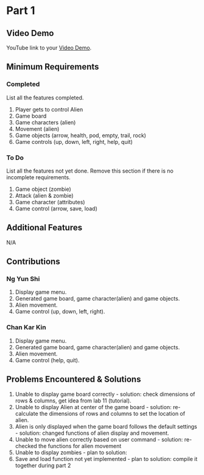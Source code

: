 # Part 1

## Video Demo

YouTube link to your [Video Demo](https://youtube.com).

## Minimum Requirements

### Completed

List all the features completed.

1. Player gets to control Alien
2. Game board
3. Game characters (alien)
4. Movement (alien)
5. Game objects (arrow, health, pod, empty, trail, rock)
6. Game controls (up, down, left, right, help, quit)

### To Do

List all the features not yet done. Remove this section if there is no incomplete requirements.

1. Game object (zombie)
2. Attack (alien & zombie)
3. Game character (attributes)
4. Game control (arrow, save, load)

## Additional Features

N/A

## Contributions

### Ng Yun Shi

1. Display game menu.
2. Generated game board, game character(alien) and game objects.
3. Alien movement.
4. Game control (up, down, left, right).

### Chan Kar Kin

1. Display game menu.
2. Generated game board, game character(alien) and game objects.
3. Alien movement.
4. Game control (help, quit).


## Problems Encountered & Solutions

1. Unable to display game board correctly - solution: check dimensions of rows & columns, get idea from lab 11 (tutorial).
2. Unable to display Alien at center of the game board - solution: re-calculate the dimensions of rows and columns to set the location of alien.
3. Alien is only displayed when the game board follows the default settings - solution: changed functions of alien display and movement.
4. Unable to move alien correctly based on user command - solution: re-checked the functions for alien movement
5. Unable to display zombies - plan to solution:  
6. Save and load function not yet implemented - plan to solution: compile it together during part 2
